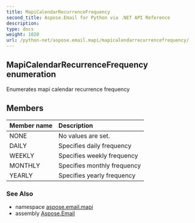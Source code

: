 ```yaml
---
title: MapiCalendarRecurrenceFrequency
second_title: Aspose.Email for Python via .NET API Reference
description: 
type: docs
weight: 1020
url: /python-net/aspose.email.mapi/mapicalendarrecurrencefrequency/
---
```


## MapiCalendarRecurrenceFrequency enumeration

Enumerates mapi calendar recurrence frequency

## Members
| Member name | Description |
| :- | :- |
|NONE|No values are set.|
|DAILY|Specifies daily frequency|
|WEEKLY|Specifies weekly frequency|
|MONTHLY|Specifies monthly frequency|
|YEARLY|Specifies yearly frequency|

### See Also

* namespace [aspose.email.mapi](/email/python-net/aspose.email.mapi/)
* assembly [Aspose.Email](/email/python-net/)

